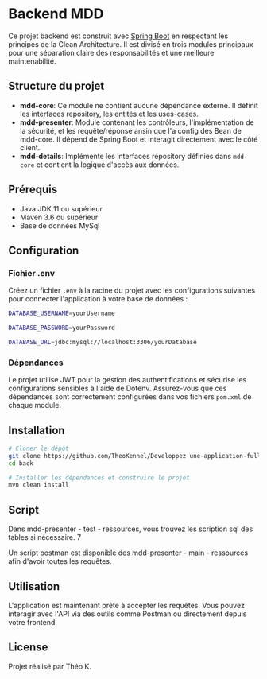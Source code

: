 # Backend MDD

Ce projet backend est construit avec [Spring Boot](https://spring.io/projects/spring-boot) en respectant les principes de la Clean Architecture. Il est divisé en trois modules principaux pour une séparation claire des responsabilités et une meilleure maintenabilité.

## Structure du projet

- **mdd-core**: Ce module ne contient aucune dépendance externe. Il définit les interfaces repository, les entités et les uses-cases.
- **mdd-presenter**: Module contenant les contrôleurs, l'implémentation de la sécurité, et les requête/réponse ansin que l'a config des Bean de mdd-core. Il dépend de Spring Boot et interagit directement avec le côté client.
- **mdd-details**: Implémente les interfaces repository définies dans `mdd-core` et contient la logique d'accès aux données.

## Prérequis

- Java JDK 11 ou supérieur
- Maven 3.6 ou supérieur
- Base de données MySql

## Configuration

### Fichier .env

Créez un fichier `.env` à la racine du projet avec les configurations suivantes pour connecter l'application à votre base de données :

```bash
DATABASE_USERNAME=yourUsername

DATABASE_PASSWORD=yourPassword

DATABASE_URL=jdbc:mysql://localhost:3306/yourDatabase
```

### Dépendances

Le projet utilise JWT pour la gestion des authentifications et sécurise les configurations sensibles à l'aide de Dotenv. Assurez-vous que ces dépendances sont correctement configurées dans vos fichiers `pom.xml` de chaque module.

## Installation

```bash
# Cloner le dépôt
git clone https://github.com/TheoKennel/Developpez-une-application-full-stack-complete.git
cd back

# Installer les dépendances et construire le projet
mvn clean install

```

## Script

Dans mdd-presenter - test - ressources, vous trouvez les scription sql des tables si nécessaire. 7

Un script postman est disponible des mdd-presenter - main - ressources afin d'avoir toutes les requêtes.


## Utilisation
L'application est maintenant prête à accepter les requêtes. Vous pouvez interagir avec l'API via des outils comme Postman ou directement depuis votre frontend.

## License 

Projet réalisé par Théo K.


